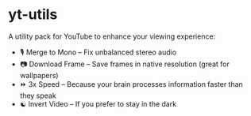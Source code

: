# yt-utils
A utility pack for YouTube to enhance your viewing experience:
 - 🎙 Merge to Mono – Fix unbalanced stereo audio
 - 📷 Download Frame – Save frames in native resolution (great for wallpapers)
 - ⏩ 3x Speed – Because your brain processes information faster than they speak
 - ☯️ Invert Video – If you prefer to stay in the dark